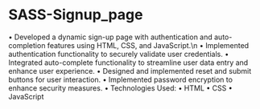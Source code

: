 # SASS-Signup_page

• Developed a dynamic sign-up page with authentication and auto-completion features using HTML, CSS, and JavaScript.\n
• Implemented authentication functionality to securely validate user credentials.
• Integrated auto-complete functionality to streamline user data entry and enhance user experience.
• Designed and implemented reset and submit buttons for user interaction.
• Implemented password encryption to enhance security measures.
• Technologies Used:
   • HTML
   • CSS
   • JavaScript